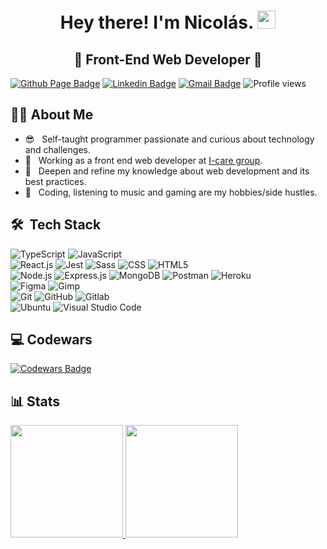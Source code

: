 <h1 align="center">
  Hey there! I'm Nicolás.
  <img src="https://github.com/Shiv-sharma-111/Shiv-sharma-111/blob/master/Assets/Hi.gif" width="29px"> 
</h1>

<h2 align="center">
 🚀 Front-End Web Developer 🚀
</h2>

[![Github Page Badge](https://img.shields.io/badge/-Github_Page-000?style=flat-square&logo=Github&logoColor=white&link=https://anathayna.github.io)](https://nicolasr98.github.io/portfolio/)
[![Linkedin Badge](https://img.shields.io/badge/-LinkedIn-blue?style=flat-square&logo=Linkedin&logoColor=white&link=)](https://www.linkedin.com/in/diegonicolasrios/)
[![Gmail Badge](https://img.shields.io/badge/-Gmail-c14438?style=flat-square&logo=Gmail&logoColor=white&link=mailto:dnicolas.rios98@gmail.com)](mailto:dnicolas.rios98@gmail.com)
![Profile views](https://komarev.com/ghpvc/?username=NicolasR98)

## 👨‍💻 About Me

- 😎 &nbsp; Self-taught programmer passionate and curious about technology and challenges.
- 💼 &nbsp; Working as a front end web developer at [I-care group](https://www.icareweb.com/en-gb/). 
- 🌱 &nbsp; Deepen and refine my knowledge about web development and its best practices.
- 👾 &nbsp; Coding, listening to music and gaming are my hobbies/side hustles.

## 🛠 &nbsp;Tech Stack

  ![TypeScript](https://img.shields.io/badge/Typescript-blue?style=for-the-badge&logo=typescript&logoColor=white)
  ![JavaScript](https://img.shields.io/badge/JavaScript-F7DF1E?style=for-the-badge&logo=javascript&logoColor=black)
<br/>
  ![React.js](https://img.shields.io/badge/React-blue?style=for-the-badge&logo=react&logoColor=white)
  ![Jest](https://img.shields.io/badge/JEST-red?style=for-the-badge&logo=jest&logoColor=white)
  ![Sass](https://img.shields.io/badge/Sass-CC6699?style=for-the-badge&logo=sass&logoColor=white)
  ![CSS](https://img.shields.io/badge/CSS3-1572B6?style=for-the-badge&logo=css3&logoColor=white)
  ![HTML5](https://img.shields.io/badge/HTML5-E34F26?style=for-the-badge&logo=html5&logoColor=white)
<br/>
  ![Node.js](https://img.shields.io/badge/Node.js-43853D?style=for-the-badge&logo=node.js&logoColor=white)
  ![Express.js](https://img.shields.io/badge/Express.js-000000?style=for-the-badge&logo=express&logoColor=white)
  ![MongoDB](https://img.shields.io/badge/MongoDB-4EA94B?style=for-the-badge&logo=mongodb&logoColor=white)
  ![Postman](https://img.shields.io/badge/Postman-FF6C37?style=for-the-badge&logo=Postman&logoColor=white)
  ![Heroku](https://img.shields.io/badge/Heroku-430098?style=for-the-badge&logo=heroku&logoColor=white)
<br/>
  ![Figma](https://img.shields.io/badge/Figma-F24E1E?style=for-the-badge&logo=figma&logoColor=white)
  ![Gimp](https://img.shields.io/badge/gimp-5C5543?style=for-the-badge&logo=gimp&logoColor=white) 
<br/>
  ![Git](https://img.shields.io/badge/Git-F05032?style=for-the-badge&logo=git&logoColor=white)
  ![GitHub](https://img.shields.io/badge/GitHub-100000?style=for-the-badge&logo=github&logoColor=white)
  ![Gitlab](https://img.shields.io/badge/gitlab-gray?style=for-the-badge&logo=gitlab&logoColor=white)
<br/>
  ![Ubuntu](https://img.shields.io/badge/Ubuntu-E95420?style=for-the-badge&logo=ubuntu&logoColor=white)
  ![Visual Studio Code](https://img.shields.io/badge/Visual_Studio_Code-0078D4?style=for-the-badge&logo=visual%20studio%20code&logoColor=white)
<br/>

## 💻 Codewars
[![Codewars Badge](https://www.codewars.com/users/NicolasR98/badges/large)](https://www.codewars.com/users/NicolasR98)

## 📊 Stats
<a href="https://github.com/NicolasR98">
  <img height="180em" src="https://github-readme-stats.vercel.app/api?username=NicolasR98&theme=tokyonight&show_icons=true" />
  <img height="180em" src="https://github-readme-stats.vercel.app/api/top-langs/?username=NicolasR98&theme=tokyonight&layout=compact" />
</a>
<br/>


